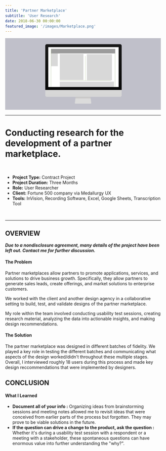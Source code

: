 ```yaml
---
title: 'Partner Marketplace'
subtitle: 'User Research'
date: 2018-06-30 00:00:00
featured_image: '/images/Marketplace.png'
---
```


![](/images/Marketplace.png)

---

# Conducting research for the development of a partner marketplace.
<br>

* **Project Type:** Contract Project
* **Project Duration:** Three Months
* **Role:** User Researcher
* **Client:** Fortune 500 company via Medallurgy UX
* **Tools:** InVision, Recording Software, Excel, Google Sheets, Transcription Tool
<br>

---


## OVERVIEW

**_Due to a nondisclosure agreement, many details of the project have been left out. Contact me for further discussion._**


#### The Problem 
Partner marketplaces allow partners to promote applications, services, and solutions to drive business growth. Specifically, they allow partners to generate sales leads, create offerings, and market solutions to enterprise customers.


We worked with the client and another design agency in a collaborative setting to build, test, and validate designs of the partner marketplace. 


My role within the team involved conducting usability test sessions, creating research material, analyzing the data into actionable insights, and making design recommendations.


#### The Solution

The partner marketplace was designed in different batches of fidelity. We played a key role in testing the different batches and communicating what aspects of the design worked/didn't throughout these multiple stages. Overall, I interviewed roughly 18 users during this process and made key design reccommendations that were implemented by designers. 


## CONCLUSION

#### What I Learned

* **Document all of your info :** Organizing ideas from brainstorming sessions and meeting notes allowed me to revisit ideas that were conceived from earlier parts of the process but forgotten. They may prove to be viable solutions in the future. 
* **If the question can drive a change to the product, ask the question :** Whether it's during a usability test session with a respondent or a meeting with a stakeholder, these spontaneous questions can have enormous value into further understanding the "why?".

